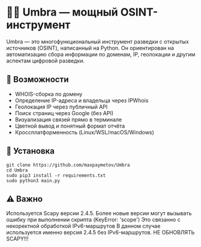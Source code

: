 # 🕵️‍♂️ Umbra — мощный OSINT-инструмент

Umbra — это многофункциональный инструмент разведки с открытых источников (OSINT), написанный на Python. Он ориентирован на автоматизацию сбора информации по доменам, IP, геолокации и другим аспектам цифровой разведки.

## 🚀 Возможности

- WHOIS-сборка по домену
- Определение IP-адреса и владельца через IPWhois
- Геолокация IP через публичный API
- Поиск страниц через Google (без API)
- Визуализация связей прямо в терминале
- Цветной вывод и понятный формат отчёта
- Кроссплатформенность (Linux/WSL/macOS/Windows)

## 🔧 Установка
```
git clone https://github.com/maxpaymetov/Umbra
cd Umbra
sudo pip3 install -r requirements.txt
sudo python3 main.py
```

## ⚠ Важно

Используется Scapy версии 2.4.5.
Более новые версии могут вызывать ошибку при выполнении скрипта (KeyError: 'scope')
Это связанно с некоректной обработкой IPv6-маршрутов
В данном случае используется именно версия 2.4.5 без IPv6-маршрутов. НЕ ОБНОВЛЯТЬ SCAPY!!!
